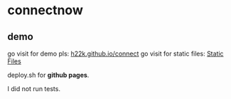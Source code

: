 # connectnow

## demo

go visit for demo pls: [h22k.github.io/connect](https://h22k.github.io/connect)
go visit for static files: [Static Files](https://github.com/h22k/connect/tree/gh-pages) 

deploy.sh for **github pages**.

I did not run tests. 